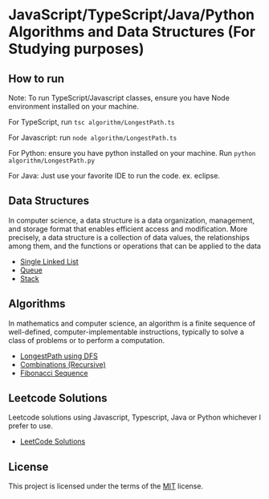 # JavaScript/TypeScript/Java/Python Algorithms and Data Structures (For Studying purposes)

## How to run
Note: To run TypeScript/Javascript classes, ensure you have Node environment installed on your machine.

For TypeScript, run `tsc algorithm/LongestPath.ts`

For Javascript: run `node algorithm/LongestPath.ts`

For Python: ensure you have python installed on your machine. Run `python algorithm/LongestPath.py`

For Java: Just use your favorite IDE to run the code. ex. eclipse.  

## Data Structures

In computer science, a data structure is a data organization, management, and storage format that enables efficient access and modification. More precisely, a data structure is a collection of data values, the relationships among them, and the functions or operations that can be applied to the data

* [Single Linked List](data-structures/SingleLinkedList.ts)
* [Queue](data-structures/Queue.ts)
* [Stack](data-structures/Stack.ts)


## Algorithms

In mathematics and computer science, an algorithm is a finite sequence of well-defined, computer-implementable instructions, typically to solve a class of problems or to perform a computation.

* [LongestPath using DFS](algorithms/LongestPath.ts)
* [Combinations (Recursive)](algorithms/Combinations.ts)
* [Fibonacci Sequence](algorithms/Fibonacci.ts)


## Leetcode Solutions

Leetcode solutions using Javascript, Typescript, Java or Python whichever I prefer to use. 

* [LeetCode Solutions](leetcode-solutions)

## License
This project is licensed under the terms of the [MIT](LICENSE) license.

